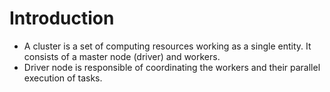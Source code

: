 # Introduction
- A cluster is a set of computing resources working as a single entity. It consists of a master node (driver) and workers.
- Driver node is responsible of coordinating the workers and their parallel execution of tasks.